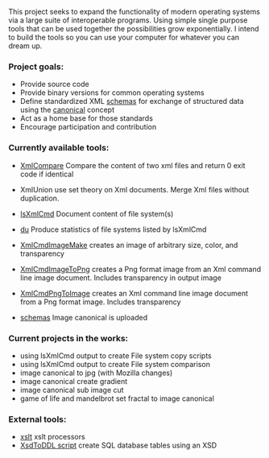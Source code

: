 This project seeks to expand the functionality of modern operating systems via a large suite of interoperable programs. Using simple single purpose tools that can be used together the possibilities grow exponentially. I intend to build the tools so you can use your computer for whatever you can dream up.


### Project goals: ###

  * Provide source code
  * Provide binary versions for common operating systems
  * Define standardized XML [schemas](schemas.md) for exchange of structured data using the [canonical](canonical.md) concept
  * Act as a home base for those standards
  * Encourage participation and contribution

### Currently available tools: ###

  * [XmlCompare](XmlCompare.md) Compare the content of two xml files and return 0 exit code if identical
  * XmlUnion use set theory on Xml documents. Merge Xml files without duplication.
  * [lsXmlCmd](lsXmlCmd.md) Document content of file system(s)
  * [du](du.md) Produce statistics of file systems listed by lsXmlCmd
  * [XmlCmdImageMake](XmlCmdImageMake.md) creates an image of arbitrary size, color, and transparency
  * [XmlCmdImageToPng](XmlCmdImageToPng.md) creates a Png format image from an Xml command line image document. Includes transparency in output image
  * [XmlCmdPngToImage](XmlCmdPngToImage.md) creates an Xml command line image document from a Png format image. Includes transparency

  * [schemas](schemas.md) Image canonical is uploaded

### Current projects in the works: ###

  * using lsXmlCmd output to create File system copy scripts
  * using lsXmlCmd output to create File system comparison
  * image canonical to jpg (with Mozilla changes)
  * image canonical create gradient
  * image canonical sub image cut
  * game of life and mandelbrot set fractal to image canonical

### External tools: ###

  * [xslt](xslt.md) xslt processors
  * [XsdToDDL script](http://www.annlewkowicz.com/2007/03/create-ddl-from-dataset-xsd-file.html) create SQL database tables using an XSD
